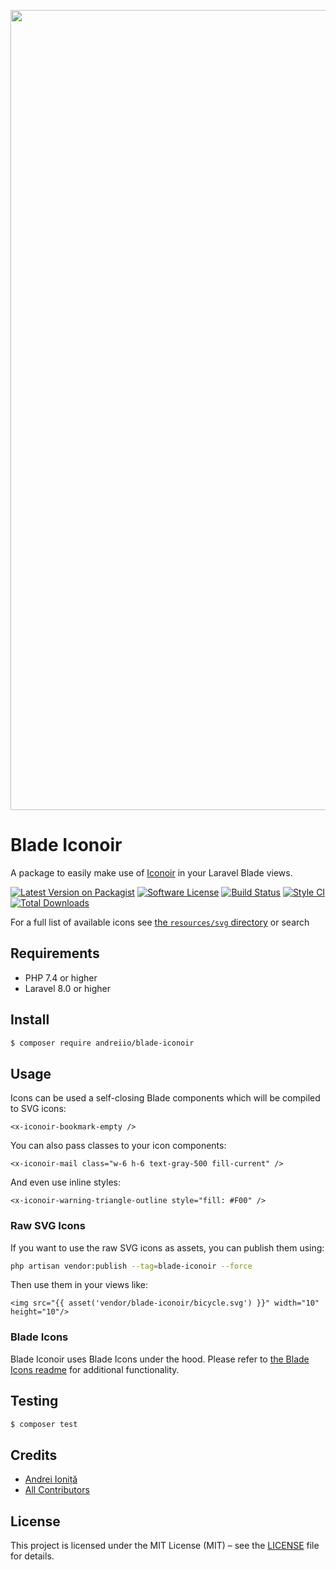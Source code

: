 <p align="center">
    <img src="https://banners.beyondco.de/Blade%20Iconoir.png?theme=light&packageManager=composer+require&packageName=andreiio%2Fblade-iconoir&pattern=architect&style=style_1&description=A+package+to+easily+make+use+of+Iconoir+in+your+Laravel+Blade+views.&md=1&showWatermark=1&fontSize=100px&images=https%3A%2F%2Flaravel.com%2Fimg%2Flogomark.min.svg" width="1280" title="Social Card Blade Iconoir">
</p>

# Blade Iconoir

A package to easily make use of [Iconoir](https://iconoir.com/) in your Laravel Blade views.

[![Latest Version on Packagist][ico-version]][link-packagist]
[![Software License][ico-license]](LICENSE.md)
[![Build Status][ico-github-actions]][link-github-actions]
[![Style CI][ico-styleci]][link-styleci]
[![Total Downloads][ico-downloads]][link-downloads]

For a full list of available icons see [the `resources/svg` directory](./resources/svg) or search

## Requirements

- PHP 7.4 or higher
- Laravel 8.0 or higher

## Install

```sh
$ composer require andreiio/blade-iconoir
```

## Usage

Icons can be used a self-closing Blade components which will be compiled to SVG icons:
```blade
<x-iconoir-bookmark-empty />
```

You can also pass classes to your icon components:
```blade
<x-iconoir-mail class="w-6 h-6 text-gray-500 fill-current" />
```

And even use inline styles:
```blade
<x-iconoir-warning-triangle-outline style="fill: #F00" />
```

### Raw SVG Icons

If you want to use the raw SVG icons as assets, you can publish them using:

```bash
php artisan vendor:publish --tag=blade-iconoir --force
```

Then use them in your views like:

```blade
<img src="{{ asset('vendor/blade-iconoir/bicycle.svg') }}" width="10" height="10"/>
```

### Blade Icons

Blade Iconoir uses Blade Icons under the hood. Please refer to [the Blade Icons readme](https://github.com/blade-ui-kit/blade-icons) for additional functionality.

## Testing

```bash
$ composer test
```

## Credits

- [Andrei Ioniță][link-author]
- [All Contributors][link-contributors]

## License

This project is licensed under the MIT License (MIT) – see the [LICENSE](LICENSE.md) file for details.

[ico-version]: https://img.shields.io/packagist/v/andreiio/blade-iconoir.svg?style=flat-square
[ico-license]: https://img.shields.io/badge/license-MIT-brightgreen.svg?style=flat-square
[ico-github-actions]: https://img.shields.io/github/workflow/status/andreiio/blade-iconoir/Tests.svg?style=flat-square
[ico-styleci]: https://styleci.io/repos/365816298/shield
[ico-downloads]: https://img.shields.io/packagist/dt/andreiio/blade-iconoir.svg?style=flat-square

[link-packagist]: https://packagist.org/packages/andreiio/blade-iconoir
[link-github-actions]: https://github.com/andreiio/blade-iconoir/actions
[link-styleci]: https://styleci.io/repos/365816298
[link-downloads]: https://packagist.org/packages/andreiio/blade-iconoir
[link-author]: https://github.com/andreiio
[link-contributors]: ../../contributors
